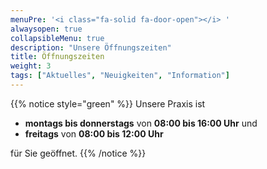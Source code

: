 ```yaml
---
menuPre: '<i class="fa-solid fa-door-open"></i> '
alwaysopen: true
collapsibleMenu: true
description: "Unsere Öffnungszeiten"
title: Öffnungszeiten
weight: 3
tags: ["Aktuelles", "Neuigkeiten", "Information"]
---
```


{{% notice style="green" %}}
Unsere Praxis ist

- **montags bis donnerstags** von **08:00 bis 16:00 Uhr** und
- **freitags** von **08:00 bis 12:00 Uhr**

für Sie geöffnet.
{{% /notice %}}
